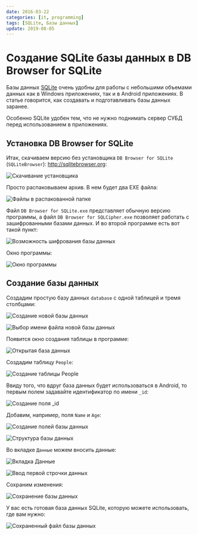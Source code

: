 ```yaml
---
date: 2016-03-22
categories: [it, programming]
tags: [SQLite, Базы данных]
update: 2019-08-05
---
```


# Создание SQLite базы данных в DB Browser for SQLite

Базы данных [SQLite](https://ru.wikipedia.org/wiki/SQLite) очень удобны для работы с небольшими объемами данных как в Windows приложениях, так и в Android приложениях. В статье говорится, как создавать и подготавливать базы данных заранее.

Особенно SQLite удобен тем, что не нужно поднимать сервер СУБД перед использованием в приложениях.

## Установка DB Browser for SQLite

Итак, скачиваем версию без установщика `DB Browser for SQLite` (`SQLiteBrowser`): <http://sqlitebrowser.org>:

![Скачивание установщика](img/download.png)

Просто распаковываем архив. В нем будет два EXE файла:

![Файлы в распакованной папке](img/app_01.png)

Файл `DB Browser for SQLite.exe` представляет обычную версию программы, а файл `DB Browser for SQLCipher.exe` позволяет работать с зашифрованными базами данных. И во второй программе есть вот такой пункт:

![Возможность шифрования базы данных](img/sqlcipher.png)

Окно программы:

![Окно программы](img/app_02.png)

## Создание базы данных

Создадим простую базу данных `database` с одной таблицей и тремя столбцами:

![Создание новой базы данных](img/database_01.png)

![Выбор имени файла новой базы данных](img/database_02.png)

Появится окно создания таблицы в программе:

![Открытая база данных](img/database_03.png)

Создадим таблицу `People`:

![Создание таблицы People](img/database_04.png)

Ввиду того, что вдруг база данных будет использоваться в Android, то первым полем задавайте идентификатор по имени `_id`:

![Создание поля _id](img/database_05.png)

Добавим, например, поля `Name` и `Age`:

![Создание полей базы данных](img/database_06.png)

![Структура базы данных](img/database_07.png)

Во вкладке `Данные` можем вносить данные:

![Вкладка Данные](img/database_08.png)

![Ввод первой строчки данных](img/database_09.png)

Сохраним изменения:

![Сохранение базы данных](img/database_10.png)

У вас есть готовая база данных SQLite, которую можете использовать, где вам нужно:

![Сохраненный файл базы данных](img/database_11.png)
